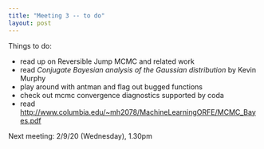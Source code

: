 ```yaml
---
title: "Meeting 3 -- to do"
layout: post
---
```


Things to do: 

- read up on Reversible Jump MCMC and related work
- read *Conjugate Bayesian analysis of the Gaussian distribution* by Kevin Murphy
- play around with antman and flag out bugged functions
- check out mcmc convergence diagnostics supported by coda
- read http://www.columbia.edu/~mh2078/MachineLearningORFE/MCMC_Bayes.pdf

Next meeting: 2/9/20 (Wednesday), 1.30pm
